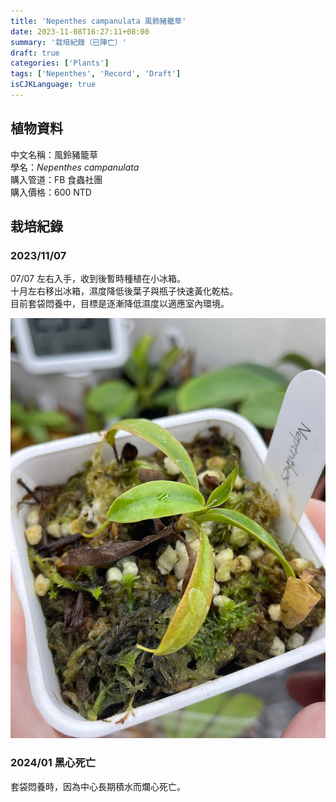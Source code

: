 ```yaml
---
title: 'Nepenthes campanulata 風鈴豬籠草'
date: 2023-11-08T16:27:11+08:00
summary: '栽培紀錄（已陣亡）'
draft: true
categories: ['Plants']
tags: ['Nepenthes', 'Record', 'Draft']
isCJKLanguage: true
---
```


## 植物資料

中文名稱：風鈴豬籠草  
學名：*Nepenthes campanulata*  
購入管道：FB 食蟲社團  
購入價格：600 NTD  

## 栽培紀錄

### 2023/11/07

07/07 左右入手，收到後暫時種植在小冰箱。  
十月左右移出冰箱，濕度降低後葉子與瓶子快速黃化乾枯。  
目前套袋悶養中，目標是逐漸降低濕度以適應室內環境。  

![2023-11-07](./images/2023-11-07.jpg)

### 2024/01 黑心死亡

套袋悶養時，因為中心長期積水而爛心死亡。  
